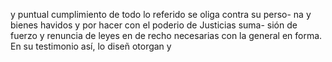 y puntual cumplimiento de todo lo referido se oliga contra su perso- na y bienes havidos y por hacer con el poderio de Justicias suma- sión de fuerzo y renuncia de leyes en de recho necesarias con la general en forma. En su testimonio así, lo diseñ otorgan y